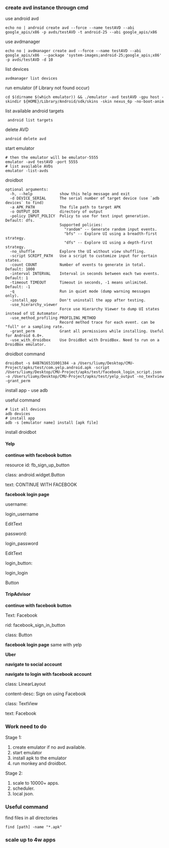 ### create avd instance througn cmd

use android avd

```
echo no | android create avd --force --name testAVD --abi google_apis/x86 -p avds/testAVD -t android-25 --abi google_apis/x86
```

use avdmanager

```
echo no | avdmanager create avd --force --name testAVD --abi google_apis/x86  --package 'system-images;android-25;google_apis;x86' -p avds/testAVD -d 10 
```

list devices

```
avdmanager list devices
```

run emulator (if Library not found occur)

```
cd $(dirname $(which emulator)) && ./emulator -avd testAVD -gpu host -skindir ${HOME}/Library/Android/sdk/skins -skin nexus_6p -no-boot-anim
```

list available android targets

` android list targets`

delete AVD

`android delete avd`

start emulator

```
# then the emulator will be emulator-5555
emulator -avd testAVD -port 5555
# list available AVDs
emulator -list-avds
```

droidbot

```
optional arguments:
  -h, --help            show this help message and exit
  -d DEVICE_SERIAL      The serial number of target device (use `adb devices` to find)
  -a APK_PATH           The file path to target APK
  -o OUTPUT_DIR         directory of output
  -policy INPUT_POLICY  Policy to use for test input generation. Default: dfs.
                        Supported policies:
                          "random" -- Generate random input events.
                          "bfs" -- Explore UI using a breadth-first strategy.
                          "dfs" -- Explore UI using a depth-first strategy.
  -no_shuffle           Explore the UI without view shuffling.
  -script SCRIPT_PATH   Use a script to customize input for certain states.
  -count COUNT          Number of events to generate in total. Default: 1000
  -interval INTERVAL    Interval in seconds between each two events. Default: 1
  -timeout TIMEOUT      Timeout in seconds, -1 means unlimited. Default: -1
  -q                    Run in quiet mode (dump warning messages only).
  -install_app          Don't uninstall the app after testing.
  -use_hierarchy_viewer
                        Force use Hierarchy Viewer to dump UI states instead of UI Automator.
  -use_method_profiling PROFILING_METHOD
                        Record method trace for each event. can be "full" or a sampling rate.
  -grant_perm           Grant all permissions while installing. Useful for Android 6.0+.
  -use_with_droidbox    Use DroidBot with DroidBox. Need to run on a DroidBox emulator.
```

droidbot command

```
droidbot -s 84B7N16531001384 -a /Users/liumy/Desktop/CMU-Project/apks/test/com.yelp.android.apk -script /Users/liumy/Desktop/CMU-Project/apks/test/facebook_login_script.json -o /Users/liumy/Desktop/CMU-Project/apks/test/yelp_output -no_textview -grant_perm
```



install app - use adb

useful command

```
# list all devices
adb devices
# install app
adb -s [emulator name] install [apk file]
```

install droidbot

#### Yelp

**continue with facebook button**

resource id: fb_sign_up_button

class: android.widget.Button

text: CONTINUE WITH FACEBOOK

**facebook login page**

username:

login_username

EditText

password:

login_password

EditText

login_button:

login_login

Button

#### TripAdvisor

**continue with facebook button**

Text: Facebook

rid: facebook_sign_in_button

class: Button

**facebook login page** same with yelp

**Uber**

**navigate to social account**



**navigate to login with facebook account**

class: LinearLayout

content-desc: Sign on using Facebook

class: TextView

text: Facebook

### Work need to do

Stage 1:

1. create emulator if no avd available.
2. start emulator
3. install apk to the emulator
4. run monkey and droidbot.

Stage 2:

1. scale to 10000+ apps.
2. scheduler.
3. local json.



### Useful command

find files in all directories

`find [path] -name "*.apk"`

### scale up to 4w apps



